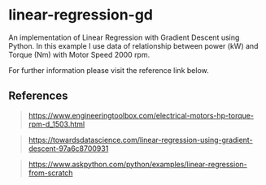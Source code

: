 # linear-regression-gd
An implementation of Linear Regression with Gradient Descent using Python. In this example I use data of relationship between power (kW) and Torque (Nm) with Motor Speed 2000 rpm.

For further information please visit the reference link below.

## References
>https://www.engineeringtoolbox.com/electrical-motors-hp-torque-rpm-d_1503.html

>https://towardsdatascience.com/linear-regression-using-gradient-descent-97a6c8700931

>https://www.askpython.com/python/examples/linear-regression-from-scratch

